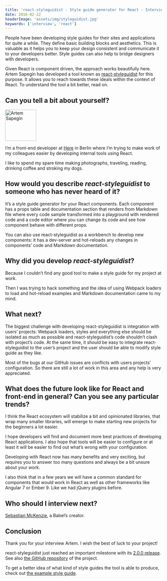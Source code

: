 ```yaml
---
title: 'react-styleguidist - Style guide generator for React - Interview with Artem Sapegin'
date: 2016-02-22
headerImage: 'assets/img/styleguidist.jpg'
keywords: ['interview', 'react']
---
```


People have been developing style guides for their sites and applications for quite a while. They define basic building blocks and aesthetics. This is valuable as it helps you to keep your design consistent and communicate it to your developers better. Style guides can also help to bridge designers with developers.

Given React is component driven, the approach works beautifully here. Artem Sapegin has developed a tool known as [react-styleguidist](https://github.com/sapegin/react-styleguidist) for this purpose. It allows you to reach towards these ideals within the context of React. To understand the tool a bit better, read on.

## Can you tell a bit about yourself?

<p>
<span class="author">
  <img src="https://s.gravatar.com/avatar/16a1493bcecf09614c413e571c371e96?s=200" alt="Artem Sapegin" class='author' width='100' height='100' />
</span>
</p>

I’m a front-end developer at [Here](http://here.com/) in Berlin where I’m trying to make work of my colleagues easier by developing internal tools using React.

I like to spend my spare time making photographs, traveling, reading, drinking coffee and stroking my dogs.

## How would you describe *react-styleguidist* to someone who has never heard of it?

It’s a style guide generator for your React components. Each component has a props table and documentation section that renders from Markdown file where every code sample transformed into a playground with rendered code and a code editor where you can change its code and see how component behave with different props.

You can also use react-styleguidist as a workbench to develop new components: it has a dev-server and hot-reloads any changes in components’ code and Markdown documentation.

## Why did you develop *react-styleguidist*?

Because I couldn’t find any good tool to make a style guide for my project at work.

Then I was trying to hack something and the idea of using Webpack loaders to load and hot-reload examples and Markdown documentation came to my mind.

## What next?

The biggest challenge with developing react-styleguidist is integration with users’ projects: Webpack loaders, styles and everything else should be isolated as much as possible and react-styleguidist’s code shouldn’t clash with project’s code. At the same time, it should be easy to integrate react-styleguidist to the user’s project and the user should be able to modify style guide as they like.

Most of the bugs at our GitHub issues are conflicts with users projects’ configuration. So there are still a lot of work in this area and any help is very appreciated.

## What does the future look like for React and front-end in general? Can you see any particular trends?

I think the React ecosystem will stabilize a bit and opinionated libraries, that wrap many smaller libraries, will emerge to make starting new projects for the beginners a lot easier.

I hope developers will find and document more best practices of developing React applications. I also hope that tools will be easier to configure or at least it will be easier to find out what’s wrong with your configuration.

Developing with React now has many benefits and very exciting, but requires you to answer too many questions and always be a bit unsure about your work.

I also think that in a few years we will have a common standard for components that would work in React as well as other frameworks like Angular 7 or Ember 9. Like we had jQuery plugins before.

## Who should I interview next?

[Sebastian McKenzie](https://twitter.com/sebmck), a Babel’s creator.

## Conclusion

Thank you for your interview Artem. I wish the best of luck to your project!

react-styleguidist just reached an important milestone with its [2.0.0 release](https://github.com/sapegin/react-styleguidist/releases/tag/2.0.0). See also [the GitHub repository](https://github.com/sapegin/react-styleguidist) of the project.

To get a better idea of what kind of style guides the tool is able to produce, check out [the example style guide](https://react-styleguidist.js.org/).
